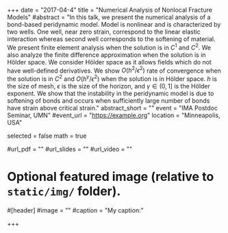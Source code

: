 +++
date = "2017-04-4"
title = "Numerical Analysis of Nonlocal Fracture Models"
#abstract = "In this talk, we present the numerical analysis of a bond-based peridynamic model. Model is nonlinear and is characterized by two wells. One well, near zero strain, correspond to the linear elastic interaction whereas second well corresponds to the softening of material. We present finite element analysis when the solution is in $C^1$ and $C^2$. We also analyze the finite difference approximation when the solution is in Hölder space. We consider Hölder space as it allows fields which do not have well-defined derivatives. We show $O(h^2/\epsilon^2)$ rate of convergence when the solution is in $C^2$ and $O(h^\gamma/\epsilon^2)$ when the solution is in Hölder space. $h$ is the size of mesh, $\epsilon$ is the size of the horizon, and $\gamma\in (0,1]$ is the Hölder exponent. We show that the instability in the peridynamic model is due to softening of bonds and occurs when sufficiently large number of bonds have strain above critical strain."
abstract_short = ""
event = "IMA Postdoc Seminar, UMN"
#event_url = "https://example.org"
location = "Minneapolis, USA"

selected = false
math = true

#url_pdf = ""
#url_slides = ""
#url_video = ""

# Optional featured image (relative to `static/img/` folder).
#[header]
#image = ""
#caption = "My caption:"

+++
